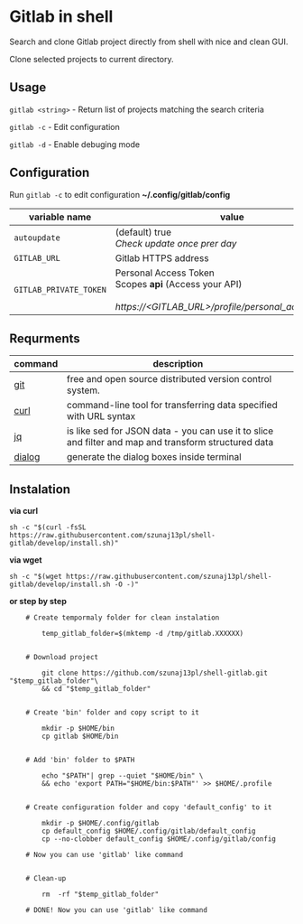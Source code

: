 # Gitlab in shell 

Search and clone Gitlab project directly from shell with nice and clean GUI.

Clone selected projects to current directory.


## Usage 

`gitlab <string>` - Return list of projects matching the search criteria

`gitlab -c` - Edit configuration

`gitlab -d` - Enable debuging mode 

## Configuration

Run `gitlab -c` to edit configuration __~/.config/gitlab/config__

|variable name          |value      |exemple                                                  |  
|----------------------|------------|---------------------------------------------------------|
|`autoupdate`|(default) true <br> _Check update once prer day_|`autoupdate=true`|
|`GITLAB_URL`| Gitlab HTTPS address |`GITLAB_URL=gitlab.company.com`|
|`GITLAB_PRIVATE_TOKEN`| Personal Access Token <br> Scopes **api** (Access your API)<br><br>  *https://<GITLAB_URL>/profile/personal_access_tokens*|`GITLAB_PRIVATE_TOKEN=verySecretToken123`|



## Requrments


|   command                                             |      description                                                  |
|-------------------------------------------------------|-------------------------------------------------------------------|
|[git](https://git-scm.com/)                            | free and open source distributed version control system.          |
|[curl](https://github.com/curl/curl)                   | command-line tool for transferring data specified with URL syntax |
|[jq](https://stedolan.github.io/jq/)                   | is like sed for JSON data - you can use it to slice and filter and map and transform structured data  |
|[dialog](http://linuxcommand.org/lc3_adv_dialog.php)   | generate the dialog boxes inside terminal                                      |

## Instalation

**via curl**
```
sh -c "$(curl -fsSL https://raw.githubusercontent.com/szunaj13pl/shell-gitlab/develop/install.sh)"
```
**via wget**
```
sh -c "$(wget https://raw.githubusercontent.com/szunaj13pl/shell-gitlab/develop/install.sh -O -)"
```
**or step by step**

```
    # Create tempormaly folder for clean instalation
    
        temp_gitlab_folder=$(mktemp -d /tmp/gitlab.XXXXXX)
    
    
    # Download project
    
        git clone https://github.com/szunaj13pl/shell-gitlab.git "$temp_gitlab_folder"\
        && cd "$temp_gitlab_folder"
    
    
    # Create 'bin' folder and copy script to it
    
        mkdir -p $HOME/bin
        cp gitlab $HOME/bin
    
    
    # Add 'bin' folder to $PATH
    
        echo "$PATH"| grep --quiet "$HOME/bin" \
        && echo 'export PATH="$HOME/bin:$PATH"' >> $HOME/.profile
    
    
    # Create configuration folder and copy 'default_config' to it
    
        mkdir -p $HOME/.config/gitlab
        cp default_config $HOME/.config/gitlab/default_config
        cp --no-clobber default_config $HOME/.config/gitlab/config
    
    # Now you can use 'gitlab' like command
    
    
    # Clean-up
    
        rm  -rf "$temp_gitlab_folder"

    # DONE! Now you can use 'gitlab' like command

```
